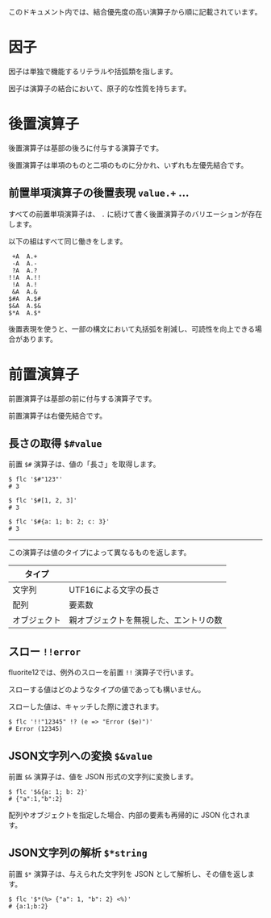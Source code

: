 このドキュメント内では、結合優先度の高い演算子から順に記載されています。

# 因子

因子は単独で機能するリテラルや括弧類を指します。

因子は演算子の結合において、原子的な性質を持ちます。

# 後置演算子

後置演算子は基部の後ろに付与する演算子です。

後置演算子は単項のものと二項のものに分かれ、いずれも左優先結合です。

## 前置単項演算子の後置表現 `value.+` ...

すべての前置単項演算子は、 `.` に続けて書く後置演算子のバリエーションが存在します。

以下の組はすべて同じ働きをします。

```
 +A  A.+
 -A  A.-
 ?A  A.?
!!A  A.!!
 !A  A.!
 &A  A.&
$#A  A.$#
$&A  A.$&
$*A  A.$*
```

後置表現を使うと、一部の構文において丸括弧を削減し、可読性を向上できる場合があります。

# 前置演算子

前置演算子は基部の前に付与する演算子です。

前置演算子は右優先結合です。

## 長さの取得 `$#value`

前置 `$#` 演算子は、値の「長さ」を取得します。

```shell
$ flc '$#"123"'
# 3

$ flc '$#[1, 2, 3]'
# 3

$ flc '$#{a: 1; b: 2; c: 3}'
# 3
```

---

この演算子は値のタイプによって異なるものを返します。

| タイプ    |                     |
|--------|---------------------|
| 文字列    | UTF16による文字の長さ       |
| 配列     | 要素数                 |
| オブジェクト | 親オブジェクトを無視した、エントリの数 |

## スロー `!!error`

fluorite12では、例外のスローを前置 `!!` 演算子で行います。

スローする値はどのようなタイプの値であっても構いません。

スローした値は、キャッチした際に渡されます。

```shell
$ flc '!!"12345" !? (e => "Error ($e)")'
# Error (12345)
```

## JSON文字列への変換 `$&value`

前置 `$&` 演算子は、値を JSON 形式の文字列に変換します。

```shell
$ flc '$&{a: 1; b: 2}'
# {"a":1,"b":2}
```

配列やオブジェクトを指定した場合、内部の要素も再帰的に JSON 化されます。

## JSON文字列の解析 `$*string`

前置 `$*` 演算子は、与えられた文字列を JSON として解析し、その値を返します。

```shell
$ flc '$*(%> {"a": 1, "b": 2} <%)'
# {a:1;b:2}
```
